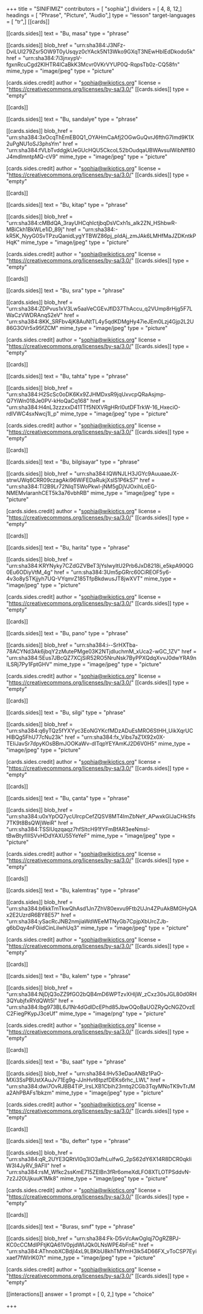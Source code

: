 +++
title = "SINIFIMIZ"
contributors = [ "sophia",]
dividers = [ 4, 8, 12,]
headings = [ "Phrase", "Picture", "Audio",]
type = "lesson"
target-languages = [ "tr",]
[[cards]]

[[cards.sides]]
text = "Bu, masa"
type = "phrase"

[[cards.sides]]
blob_href = "urn:sha384:J3NFz-DviLUI279Zsr5OW9T0yUsqyz0cYAck5N13Wko9GXqT3NEwHbIEdDkodo5k"
href = "urn:sha384:7i3jnxypV-fgxnRcuCgd2KlHTR4ICaBkK3Mcvr0VKrVYUP0Q-RqpsTb0z-CQ58fn"
mime_type = "image/jpeg"
type = "picture"

[cards.sides.credit]
author = "sophia@wikiotics.org"
license = "https://creativecommons.org/licenses/by-sa/3.0/"
[[cards.sides]]
type = "empty"

[[cards]]

[[cards.sides]]
text = "Bu, sandalye"
type = "phrase"

[[cards.sides]]
blob_href = "urn:sha384:3xOcqThEmEB0Q1_OYAHmCaAfj2OGwGuQvrJ6fthG7Imd9K1X2uPgNU1oSJ3phsYm"
href = "urn:sha384:fVLbTvddgjkUeGUcHQU5CkcoL52bOudqaUBWAvsuIWibNff80J4mdlmntpMQ-cV9"
mime_type = "image/jpeg"
type = "picture"

[cards.sides.credit]
author = "sophia@wikiotics.org"
license = "https://creativecommons.org/licenses/by-sa/3.0/"
[[cards.sides]]
type = "empty"

[[cards]]

[[cards.sides]]
text = "Bu, kitap"
type = "phrase"

[[cards.sides]]
blob_href = "urn:sha384:cMBdQA_3rayUHCqhlctjbqDsVCxh1s_alk2ZN_HShbwR-MBiCkh1BkWLe1iD_89j"
href = "urn:sha384:-kR5K_NyyG0SvTPzuQanidLygYTBWZ86pj_pIdAj_zmJAk6LMHfMaJZDKntkPHqK"
mime_type = "image/jpeg"
type = "picture"

[cards.sides.credit]
author = "sophia@wikiotics.org"
license = "https://creativecommons.org/licenses/by-sa/3.0/"
[[cards.sides]]
type = "empty"

[[cards]]

[[cards.sides]]
text = "Bu, sıra"
type = "phrase"

[[cards.sides]]
blob_href = "urn:sha384:ZDPvus1xV3Lw5aaVeCGEvJflD37ThAccu_q2VUmp8rHjg5F7LWaCzVWDRAnqS2eV"
href = "urn:sha384:8KK_SRFbv4jK8AuNtTL4y5qdKDMgHy47ieJEm0Lzj4Gjp2L2U86G3OVr5x95fZCM"
mime_type = "image/jpeg"
type = "picture"

[cards.sides.credit]
author = "sophia@wikiotics.org"
license = "https://creativecommons.org/licenses/by-sa/3.0/"
[[cards.sides]]
type = "empty"

[[cards]]

[[cards.sides]]
text = "Bu, tahta"
type = "phrase"

[[cards.sides]]
blob_href = "urn:sha384:H2ScSc0oDK6Kx9ZJHMDxsR9jqUxvcpQRaAsjmp-Q7YiWn018Je0PV-kHoQaCq168"
href = "urn:sha384:H4nL3zzzxxD41TTf5NIXVRgHRrI0utDFTrkW-16_HxeciO-rdlVWC4sxNwcj1I_p"
mime_type = "image/jpeg"
type = "picture"

[cards.sides.credit]
author = "sophia@wikiotics.org"
license = "https://creativecommons.org/licenses/by-sa/3.0/"
[[cards.sides]]
type = "empty"

[[cards]]

[[cards.sides]]
text = "Bu, bilgisayar"
type = "phrase"

[[cards.sides]]
blob_href = "urn:sha384:IQWNJLH3JGYc9AuuaaeJX-strwUWq6CRR09czagAki96WiFEDaRukjXslS1P6kS7"
href = "urn:sha384:TI2B9Lr72NlqT5WoPkwl-jNM5gDjVJOxihLoEG-NMEMvlaranhCET5k3a76vbhRB"
mime_type = "image/jpeg"
type = "picture"

[cards.sides.credit]
author = "sophia@wikiotics.org"
license = "https://creativecommons.org/licenses/by-sa/3.0/"
[[cards.sides]]
type = "empty"

[[cards]]

[[cards.sides]]
text = "Bu, harita"
type = "phrase"

[[cards.sides]]
blob_href = "urn:sha384:KRYNyky7CZdGZVBeT3jYslwyItU2Prb6JxD8218i_e5kpA90QG0Eu6ODiyVtM_4g"
href = "urn:sha384:3Um5pGRrc60CiREOF5y6-4v3o8ySTKjjyh7UQ-VYqmrZ185TfpBkdwusJT8jwXVT"
mime_type = "image/jpeg"
type = "picture"

[cards.sides.credit]
author = "sophia@wikiotics.org"
license = "https://creativecommons.org/licenses/by-sa/3.0/"
[[cards.sides]]
type = "empty"

[[cards]]

[[cards.sides]]
text = "Bu, pano"
type = "phrase"

[[cards.sides]]
blob_href = "urn:sha384:i--SrHXTba-78ACYNd3Ak6jbqY2zMutePMge03K2NTjdIuchmM_xUca2-wGC_1ZV"
href = "urn:sha384:5Eus7JBcQZ7XCjSiR52RO5NruNsk7ByPPXQdqXvvJ0dwYRA9nlLSRj7Py1FptGHV"
mime_type = "image/jpeg"
type = "picture"

[cards.sides.credit]
author = "sophia@wikiotics.org"
license = "https://creativecommons.org/licenses/by-sa/3.0/"
[[cards.sides]]
type = "empty"

[[cards]]

[[cards.sides]]
text = "Bu, silgi"
type = "phrase"

[[cards.sides]]
blob_href = "urn:sha384:q6yTQz5fYXYyc3EoNGYKcfMDzADuEsMRO6StHH_UikXqrUCHlBQg5FhU77cNu23k"
href = "urn:sha384:fx_Vibs7aZ1X92x0X-TEIiJavSr7dpyKOsBBmJOOKaWv-dITqpYEYAmKJ2D6V0H5"
mime_type = "image/jpeg"
type = "picture"

[cards.sides.credit]
author = "sophia@wikiotics.org"
license = "https://creativecommons.org/licenses/by-sa/3.0/"
[[cards.sides]]
type = "empty"

[[cards]]

[[cards.sides]]
text = "Bu, çanta"
type = "phrase"

[[cards.sides]]
blob_href = "urn:sha384:u0xYpOQ7ycUlrcpCefZQSV8MT4ImZbNeY_APwxkGIJaCHkSfs7TK9t8BsQWjWeiR"
href = "urn:sha384:TSSlUqzqaqz7hfSltcH91fYFmBfAR3eeNmsI-tBwBtyfIIlSVvHDdYAXU55YeYeF"
mime_type = "image/jpeg"
type = "picture"

[cards.sides.credit]
author = "sophia@wikiotics.org"
license = "https://creativecommons.org/licenses/by-sa/3.0/"
[[cards.sides]]
type = "empty"

[[cards]]

[[cards.sides]]
text = "Bu, kalemtraş"
type = "phrase"

[[cards.sides]]
blob_href = "urn:sha384:b6kkTmTkwQhAsd1Jn7ZhV80exvu9Ftb2UJn4ZPuAkBMGHyQAx2E2UzrdR6BY8E57"
href = "urn:sha384:ySacRcJNB2nmjiaWdWEeMTNyGb7CpjpXbUrcZJb-g6bDqy4nF0iidCinLiIwhUq3"
mime_type = "image/jpeg"
type = "picture"

[cards.sides.credit]
author = "sophia@wikiotics.org"
license = "https://creativecommons.org/licenses/by-sa/3.0/"
[[cards.sides]]
type = "empty"

[[cards]]

[[cards.sides]]
text = "Bu, kalem"
type = "phrase"

[[cards.sides]]
blob_href = "urn:sha384:NjDjQ3oZZ9fGO2bQB4mD6WPTzvXHljW_zCxz30sJGL80d0RH3QYubjfxRYdQWt5I"
href = "urn:sha384:lbg973BL6J1Nr4dGdlDcEPhd85JbwOQoBaUOZRyQcNGZOvzEC2FiegPKypJ3ceUf"
mime_type = "image/png"
type = "picture"

[cards.sides.credit]
author = "sophia@wikiotics.org"
license = "https://creativecommons.org/licenses/by-sa/3.0/"
[[cards.sides]]
type = "empty"

[[cards]]

[[cards.sides]]
text = "Bu, saat"
type = "phrase"

[[cards.sides]]
blob_href = "urn:sha384:lHv53eDaoANBz1PaO-MXi3SsPBUstXAuJv71Eg9g-JJnHvt6tpzfDEKs6rhc_LWL"
href = "urn:sha384:dwi7OvRJBB4TiP_IrsLXB1Cbih23mtq2CGb3TqyMNoTK9vTrJMa2AhPBAFs1bkzm"
mime_type = "image/jpeg"
type = "picture"

[cards.sides.credit]
author = "sophia@wikiotics.org"
license = "https://creativecommons.org/licenses/by-sa/3.0/"
[[cards.sides]]
type = "empty"

[[cards]]

[[cards.sides]]
text = "Bu, defter"
type = "phrase"

[[cards.sides]]
blob_href = "urn:sha384:qR_2UYE3QRtVl0q3IO3afhLulfwG_2pS62dY6X14R8DCR0qkIiW3I4JyRV_9AFlI"
href = "urn:sha384:rsM_Wfkc2ssKmE715ZElBn3fRr6omeXdLFO8XTLOTPSddvN-7z2J20UjkuuK1Mk8"
mime_type = "image/jpeg"
type = "picture"

[cards.sides.credit]
author = "sophia@wikiotics.org"
license = "https://creativecommons.org/licenses/by-sa/3.0/"
[[cards.sides]]
type = "empty"

[[cards]]

[[cards.sides]]
text = "Burası, sınıf"
type = "phrase"

[[cards.sides]]
blob_href = "urn:sha384:Fk-D5vVcAwOgIqj7OgRZBPJ-KC0cCCMdlPFtjKQA61V0pjdWIJQk0LNsWPE4bFnE"
href = "urn:sha384:AThnobXCBdjl4xL9LBKbU8khTMYmH3lk54D66FX_vToCSP7Eyixaef7fWlrIK07t"
mime_type = "image/jpeg"
type = "picture"

[cards.sides.credit]
author = "sophia@wikiotics.org"
license = "https://creativecommons.org/licenses/by-sa/3.0/"
[[cards.sides]]
type = "empty"

[[interactions]]
answer = 1
prompt = [ 0, 2,]
type = "choice"

+++
